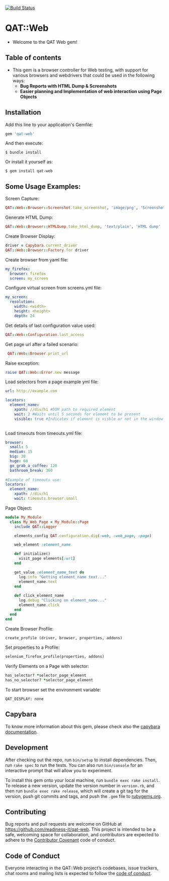 [![Build Status](https://travis-ci.org/readiness-it/qat-web.svg?branch=master)](https://travis-ci.org/readiness-it/qat-web)

# QAT::Web

- Welcome to the QAT Web gem!


## Table of contents 
- This gem is a browser controller for Web testing, with support for various browsers and webdrivers that could be used in the following ways:
  - **Bug Reports with HTML Dump & Screenshots**
  - **Easier planning and Implementation of web interaction using Page Objects**


## Installation

Add this line to your application's Gemfile:

```ruby
gem 'qat-web'
```

And then execute:

    $ bundle install

Or install it yourself as:

    $ gem install qat-web

## Some Usage Examples:

Screen Capture:
````ruby
QAT::Web::Browser::Screenshot.take_screenshot, 'image/png', 'Screenshot'
````

Generate HTML Dump:
````ruby
QAT::Web::Browser::HTMLDump.take_html_dump, 'text/plain', 'HTML dump'
````

Create Browser Display: 
````ruby
driver = Capybara.current_driver
QAT::Web::Browser::Factory.for driver
````

Create browser from yaml file:
````yaml
my_firefox:
  browser: firefox
  screen: my_screen
````

Configure virtual screen from screens.yml file:
````yaml
my_screen:
  resolution:
    width: <width>
    height: <height>
    depth: 24
````

Get details of last configuration value used:
````ruby
QAT::Web::Configuration.last_access
````

Get page url after a failed scenario:
````ruby
 QAT::Web::Browser.print_url 
````

Raise exception:
````ruby
raise QAT::Web::Error.new message
````

Load selectors from a page example yml file: 
````yaml
url: http://example.com

locators:
  element_name:
    xpath: //div/h1 #DOM path to required element
    wait: 2 #Waits until 5 seconds for element to be present
    visible: true #Indicates if element is visble or not in the window
    
````

Load timeouts from timeouts.yml file: 
````yaml
browser:
  small: 5
  medium: 15
  big: 30
  huge: 60
  go_grab_a_coffee: 120
  bathroom_break: 360
  
#Example of timeouts use: 
locators:
  element_name:
    xpath: //div/h1 
    wait: timeouts.browser.small 
````

Page Object:
````ruby
module My_Module
  class My_Web_Page < My_Module::Page
    include QAT::Logger

    elements_config QAT.configuration.dig(:web, :web_page, :page)

    web_element :element_name

    def initialize()
      visit_page elements[:url] 
    end

    get_value :element_name_text do
      log.info "Getting element_name text..." 
      element_name.text 
    end
    
    def click_element_name
      log.debug "Clicking on element_name..."
      element_name.click
    end
  end
end
````

Create Browser Profile:
````ruby
create_profile (driver, browser, properties, addons)
````

Set properties to a Profile:
````ruby
selenium_firefox_profile(properties, addons)
````

Verify Elements on a Page with selector:
````ruby
has_selector? *selector_page_element
has_no_selector? *selector_page_element
````

To start browser set the environment variable:
````
QAT_DISPLAY: none
````
## Capybara

To know more information about this gem, please check also the [capybara documentation](https://www.rubydoc.info/github/jnicklas/capybara/Capybara).
## Development


After checking out the repo, run `bin/setup` to install dependencies. Then, run `rake spec` to run the tests. You can also run `bin/console` for an interactive prompt that will allow you to experiment.

To install this gem onto your local machine, run `bundle exec rake install`. To release a new version, update the version number in `version.rb`, and then run `bundle exec rake release`, which will create a git tag for the version, push git commits and tags, and push the `.gem` file to [rubygems.org](https://rubygems.org).


## Contributing

Bug reports and pull requests are welcome on GitHub at https://github.com/readiness-it/qat-web. This project is intended to be a safe, welcoming space for collaboration, and contributors are expected to adhere to the [Contributor Covenant](http://contributor-covenant.org) code of conduct.

## Code of Conduct

Everyone interacting in the QAT::Web project’s codebases, issue trackers, chat rooms and mailing lists is expected to follow the [code of conduct](https://github.com/readiness-it/qat-web/blob/master/CODE_OF_CONDUCT.md).
